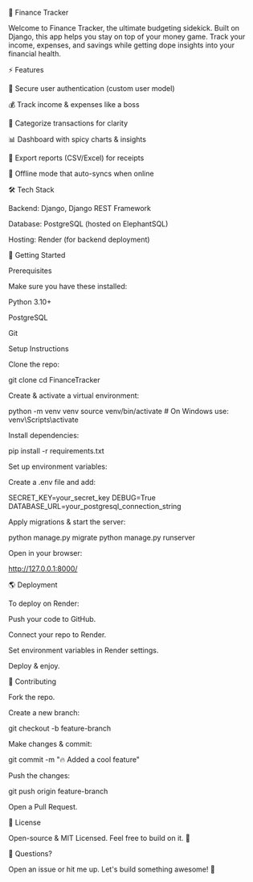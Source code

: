 💸 Finance Tracker

Welcome to Finance Tracker, the ultimate budgeting sidekick. Built on Django, this app helps you stay on top of your money game. Track your income, expenses, and savings while getting dope insights into your financial health.

⚡ Features

🔑 Secure user authentication (custom user model)

💰 Track income & expenses like a boss

📂 Categorize transactions for clarity

📊 Dashboard with spicy charts & insights

📜 Export reports (CSV/Excel) for receipts

🔄 Offline mode that auto-syncs when online

🛠 Tech Stack

Backend: Django, Django REST Framework

Database: PostgreSQL (hosted on ElephantSQL)

Hosting: Render (for backend deployment)

🚀 Getting Started

Prerequisites

Make sure you have these installed:

Python 3.10+

PostgreSQL

Git

Setup Instructions

Clone the repo:

git clone <your-repo-url>
cd FinanceTracker

Create & activate a virtual environment:

python -m venv venv
source venv/bin/activate  # On Windows use: venv\Scripts\activate

Install dependencies:

pip install -r requirements.txt

Set up environment variables:

Create a .env file and add:

SECRET_KEY=your_secret_key
DEBUG=True
DATABASE_URL=your_postgresql_connection_string

Apply migrations & start the server:

python manage.py migrate
python manage.py runserver

Open in your browser:

http://127.0.0.1:8000/

🌎 Deployment

To deploy on Render:

Push your code to GitHub.

Connect your repo to Render.

Set environment variables in Render settings.

Deploy & enjoy.

🙌 Contributing

Fork the repo.

Create a new branch:

git checkout -b feature-branch

Make changes & commit:

git commit -m "🔥 Added a cool feature"

Push the changes:

git push origin feature-branch

Open a Pull Request.

📜 License

Open-source & MIT Licensed. Feel free to build on it. 🚀

💬 Questions?

Open an issue or hit me up. Let's build something awesome! 🤙
